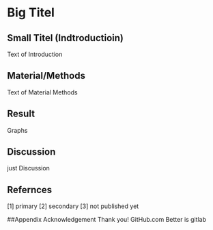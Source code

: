 # Big Titel

## Small Titel (Indtroductioin)
Text of Introduction

## Material/Methods
Text of Material Methods

## Result
Graphs

## Discussion
just Discussion

## Refernces
[1] primary
[2] secondary
[3] not published yet

##Appendix 
Acknowledgement
Thank you!
GitHub.com
Better is gitlab
